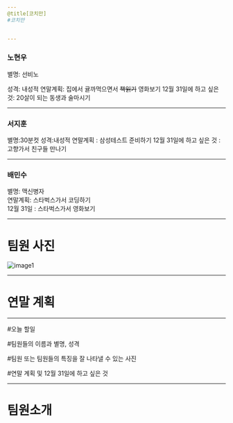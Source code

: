 ```yaml
---
@title[코치만]
#코치만


---
```


<h3>노현우</h3>

별명: 선비노

성격: 내성적
연말계획: 집에서 귤까먹으면서 ~~책읽기~~ 영화보기
12월 31일에 하고 싶은 것: 20살이 되는 동생과 술마시기

---

<h3>서지훈</h3>

별명:30분컷 성격:내성적
연말계획 : 삼성테스트 준비하기
12월 31일에 하고 싶은 것 : 고향가서 친구들 만나기

---

<h3>배민수</h3>
별명: 맥신병자</br>
연말계획: 스타벅스가서 코딩하기</br>
12월 31일 : 스타벅스가서 영화보기</br>

---

# 팀원 사진

![image1](https://user-images.githubusercontent.com/19348495/50432374-af816700-0914-11e9-8444-0876d5194a0e.jpg)


---
# 연말 계획




---
#오늘 할일

#팀원들의 이름과 별명, 성격

#팀원 또는 팀원들의 특징을 잘 나타낼 수 있는 사진

#연말 계획 및 12월 31일에 하고 싶은 것

---

# 팀원소개

